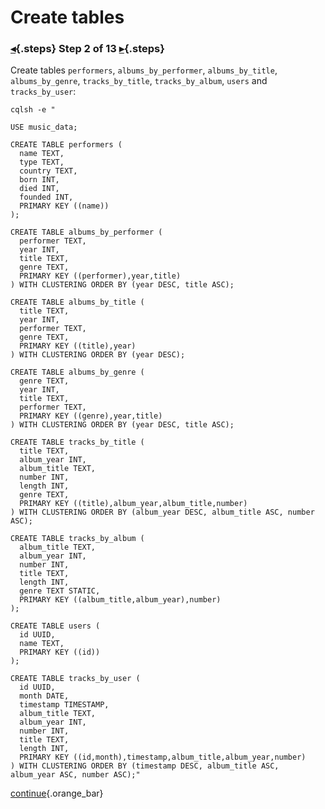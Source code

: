 <div class="top">

# Create tables
### [◂](command:katapod.loadPage?step1){.steps} Step 2 of 13 [▸](command:katapod.loadPage?step3){.steps}
</div>

Create tables `performers`, `albums_by_performer`, `albums_by_title`, 
`albums_by_genre`, `tracks_by_title`, `tracks_by_album`, `users` and `tracks_by_user`:
```
cqlsh -e "

USE music_data;

CREATE TABLE performers (
  name TEXT,
  type TEXT,
  country TEXT,
  born INT,
  died INT,
  founded INT,
  PRIMARY KEY ((name))
);

CREATE TABLE albums_by_performer (
  performer TEXT,
  year INT,
  title TEXT,
  genre TEXT,
  PRIMARY KEY ((performer),year,title)
) WITH CLUSTERING ORDER BY (year DESC, title ASC);

CREATE TABLE albums_by_title (
  title TEXT,
  year INT,
  performer TEXT,
  genre TEXT,
  PRIMARY KEY ((title),year)
) WITH CLUSTERING ORDER BY (year DESC);

CREATE TABLE albums_by_genre (
  genre TEXT,
  year INT,
  title TEXT,
  performer TEXT,
  PRIMARY KEY ((genre),year,title)
) WITH CLUSTERING ORDER BY (year DESC, title ASC);

CREATE TABLE tracks_by_title (
  title TEXT,
  album_year INT,
  album_title TEXT,
  number INT,
  length INT,
  genre TEXT,
  PRIMARY KEY ((title),album_year,album_title,number)
) WITH CLUSTERING ORDER BY (album_year DESC, album_title ASC, number ASC);

CREATE TABLE tracks_by_album (
  album_title TEXT,
  album_year INT,
  number INT,
  title TEXT,
  length INT,
  genre TEXT STATIC,
  PRIMARY KEY ((album_title,album_year),number)
);

CREATE TABLE users (
  id UUID,
  name TEXT,
  PRIMARY KEY ((id))
);

CREATE TABLE tracks_by_user (
  id UUID,
  month DATE,
  timestamp TIMESTAMP,
  album_title TEXT,
  album_year INT,
  number INT,
  title TEXT,
  length INT,
  PRIMARY KEY ((id,month),timestamp,album_title,album_year,number)
) WITH CLUSTERING ORDER BY (timestamp DESC, album_title ASC, album_year ASC, number ASC);"
```

[continue](command:katapod.loadPage?step3){.orange_bar}